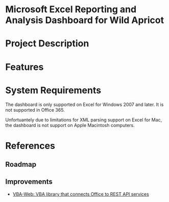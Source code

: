 # Microsoft Excel Reporting and Analysis Dashboard for Wild Apricot

# Project Description

# Features

# System Requirements

The dashboard is only supported on Excel for Windows 2007 and later. It is not supported in Office 365.

Unfortuantely due to limitations for XML parsing support on Excel for Mac, the dashboard is not support on Apple Macintosh computers.

# References

## Roadmap

## Improvements
* [VBA-Web: VBA library that connects Office to REST API services](http://vba-tools.github.io/VBA-Web/)

